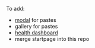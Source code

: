 To add:
- [modal](https://github.com/robinparisi/tingle) for pastes
- gallery for pastes
- [health dashboard](https://github.com/afaqurk/linux-dash)
- merge startpage into this repo
